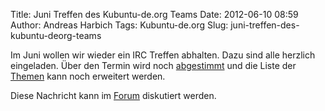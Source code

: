 Title: Juni Treffen des Kubuntu-de.org Teams
Date: 2012-06-10 08:59
Author: Andreas Harbich
Tags: Kubuntu-de.org
Slug: juni-treffen-des-kubuntu-deorg-teams

Im Juni wollen wir wieder ein IRC Treffen abhalten. Dazu sind alle
herzlich eingeladen. Über den Termin wird noch
[abgestimmt](http://www.doodle.com/4rnv5enp3uqdgmdc) und die Liste der
[Themen](http://wiki.kubuntu-de.org/Meetings:2012-06) kann noch
erweitert werden.


Diese Nachricht kann im
[Forum](http://forum.kubuntu-de.org/index.php?board=1.0) diskutiert
werden.


<!--break--><!--break-->
